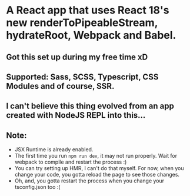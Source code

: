 # A React app that uses React 18's new renderToPipeableStream, hydrateRoot, Webpack and Babel.
## Got this set up during my free time xD
## Supported: Sass, SCSS, Typescript, CSS Modules and of course, SSR.
## I can't believe this thing evolved from an app created with NodeJS REPL into this...
## Note:
- JSX Runtime is already enabled.
- The first time you run `npm run dev`, it may not run properly. Wait for webpack to compile and restart the process :)
- You can try setting up HMR, I can't do that myself. For now, when you change your code, you gotta reload the page to see those changes.
- Oh, and, you gotta restart the process when you change your tsconfig.json too :(